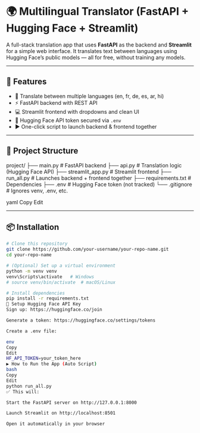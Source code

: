 # 🌍 Multilingual Translator (FastAPI + Hugging Face + Streamlit)

A full-stack translation app that uses **FastAPI** as the backend and **Streamlit** for a simple web interface. It translates text between languages using Hugging Face’s public models — all for free, without training any models.

---

## 🚀 Features

- 🔁 Translate between multiple languages (en, fr, de, es, ar, hi)
- ⚡ FastAPI backend with REST API
- 💻 Streamlit frontend with dropdowns and clean UI
- 🔐 Hugging Face API token secured via `.env`
- ▶️ One-click script to launch backend & frontend together

---

## 📁 Project Structure

project/
├── main.py # FastAPI backend
├── api.py # Translation logic (Hugging Face API)
├── streamlit_app.py # Streamlit frontend
├── run_all.py # Launches backend + frontend together
├── requirements.txt # Dependencies
├── .env # Hugging Face token (not tracked)
└── .gitignore # Ignores venv, .env, etc.

yaml
Copy
Edit

---

## 📦 Installation

```bash
# Clone this repository
git clone https://github.com/your-username/your-repo-name.git
cd your-repo-name

# (Optional) Set up a virtual environment
python -m venv venv
venv\Scripts\activate   # Windows
# source venv/bin/activate  # macOS/Linux

# Install dependencies
pip install -r requirements.txt
🔐 Setup Hugging Face API Key
Sign up: https://huggingface.co/join

Generate a token: https://huggingface.co/settings/tokens

Create a .env file:

env
Copy
Edit
HF_API_TOKEN=your_token_here
▶️ How to Run the App (Auto Script)
bash
Copy
Edit
python run_all.py
✅ This will:

Start the FastAPI server on http://127.0.0.1:8000

Launch Streamlit on http://localhost:8501

Open it automatically in your browser
